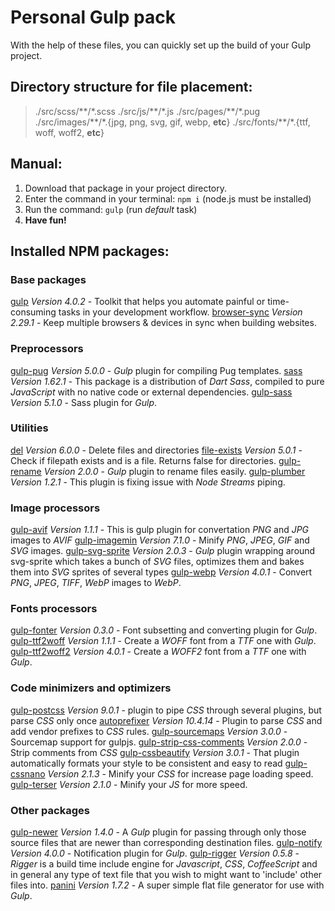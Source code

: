 # Personal Gulp pack
With the help of these files, you can quickly set up the build of your Gulp project.

## Directory structure for file placement:
>./src/scss/\*\*/\*.scss 
>./src/js/\*\*/\*.js 
>./src/pages/\*\*/\*.pug 
>./src/images/\*\*/\*.{jpg, png, svg, gif, webp, **etc**} 
>./src/fonts/\*\*/\*.{ttf, woff, woff2, **etc**} 

## Manual:
1. Download that package in your project directory.
2. Enter the command in your terminal: `npm i` (node.js must be installed)
3. Run the command: `gulp` (run *default* task)
4. **Have fun!**


## Installed NPM packages:

### Base packages
[gulp](https://www.npmjs.com/package/gulp) *Version 4.0.2* - Toolkit that helps you automate painful or time-consuming tasks in your development workflow.
[browser-sync](https://www.npmjs.com/package/browser-sync) *Version 2.29.1* - Keep multiple browsers & devices in sync when building websites.

### Preprocessors
[gulp-pug](https://www.npmjs.com/package/gulp-pug) *Version 5.0.0* - *Gulp* plugin for compiling Pug templates.
[sass](https://www.npmjs.com/package/sass) *Version 1.62.1* - This package is a distribution of *Dart Sass*, compiled to pure *JavaScript* with no native code or external dependencies.
[gulp-sass](https://www.npmjs.com/package/gulp-sass) *Version 5.1.0* - Sass plugin for *Gulp*.

### Utilities
[del](https://www.npmjs.com/package/del) *Version 6.0.0* - Delete files and directories 
[file-exists](https://www.npmjs.com/package/file-exists) *Version 5.0.1* - Check if filepath exists and is a file. Returns false for directories.
[gulp-rename](https://www.npmjs.com/package/gulp-rename) *Version 2.0.0* - *Gulp* plugin to rename files easily.
[gulp-plumber](https://www.npmjs.com/package/gulp-plumber) *Version 1.2.1* - This plugin is fixing issue with *Node Streams* piping.

### Image processors
[gulp-avif](https://www.npmjs.com/package/gulp-avif) *Version 1.1.1* - This is gulp plugin for convertation *PNG* and *JPG* images to *AVIF*
[gulp-imagemin](https://www.npmjs.com/package/gulp-imagemin) *Version 7.1.0* - Minify *PNG*, *JPEG*, *GIF* and *SVG* images.
[gulp-svg-sprite](https://www.npmjs.com/package/gulp-svg-sprite) *Version 2.0.3* - *Gulp* plugin wrapping around svg-sprite which takes a bunch of *SVG* files, optimizes them and bakes them into *SVG* sprites of several types
[gulp-webp](https://www.npmjs.com/package/gulp-webp) *Version 4.0.1* - Convert *PNG*, *JPEG*, *TIFF*, *WebP* images to *WebP*.

### Fonts processors
[gulp-fonter](https://www.npmjs.com/package/gulp-fonter) *Version 0.3.0* - Font subsetting and converting plugin for *Gulp*.
[gulp-ttf2woff](https://www.npmjs.com/package/gulp-ttf2woff) *Version 1.1.1* - Create a *WOFF* font from a *TTF* one with *Gulp*.
[gulp-ttf2woff2](https://www.npmjs.com/package/gulp-ttf2woff2) *Version 4.0.1* - Create a *WOFF2* font from a *TTF* one with *Gulp*.

### Code minimizers and optimizers
[gulp-postcss](https://www.npmjs.com/package/gulp-postcss) *Version 9.0.1* - plugin to pipe *CSS* through several plugins, but parse *CSS* only once
[autoprefixer](https://www.npmjs.com/package/autoprefixer) *Version 10.4.14* - Plugin to parse *CSS* and add vendor prefixes to *CSS* rules.
[gulp-sourcemaps](https://www.npmjs.com/package/gulp-sourcemaps) *Version 3.0.0* - Sourcemap support for gulpjs.
[gulp-strip-css-comments](https://www.npmjs.com/package/gulp-strip-css-comments) *Version 2.0.0* - Strip comments from *CSS*
[gulp-cssbeautify](https://www.npmjs.com/package/gulp-cssbeautify) *Version 3.0.1* - That plugin automatically formats your style to be consistent and easy to read
[gulp-cssnano](https://www.npmjs.com/package/gulp-cssnano) *Version 2.1.3* - Minify your *CSS* for increase page loading speed.
[gulp-terser](https://www.npmjs.com/package/gulp-terser) *Version 2.1.0* - Minify your *JS* for more speed.

### Other packages
[gulp-newer](https://www.npmjs.com/package/gulp-newer) *Version 1.4.0* - A *Gulp* plugin for passing through only those source files that are newer than corresponding destination files.
[gulp-notify](https://www.npmjs.com/package/gulp-notify) *Version 4.0.0* - Notification plugin for *Gulp*.
[gulp-rigger](https://www.npmjs.com/package/gulp-rigger) *Version 0.5.8* - *Rigger* is a build time include engine for *Javascript*, *CSS*, *CoffeeScript* and in general any type of text file that you wish to might want to 'include' other files into.
[panini](https://www.npmjs.com/package/panini) *Version 1.7.2* - A super simple flat file generator for use with *Gulp*.
